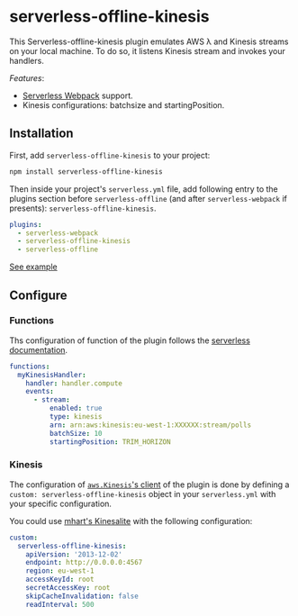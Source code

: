# serverless-offline-kinesis

This Serverless-offline-kinesis plugin emulates AWS λ and Kinesis streams on your local machine. To do so, it listens Kinesis stream and invokes your handlers.

*Features*:
- [Serverless Webpack](https://github.com/serverless-heaven/serverless-webpack/) support.
- Kinesis configurations: batchsize and startingPosition.

## Installation

First, add `serverless-offline-kinesis` to your project:

```sh
npm install serverless-offline-kinesis
```

Then inside your project's `serverless.yml` file, add following entry to the plugins section before `serverless-offline` (and after `serverless-webpack` if presents): `serverless-offline-kinesis`.

```yml
plugins:
  - serverless-webpack
  - serverless-offline-kinesis
  - serverless-offline
```

[See example](./example/README.md)

## Configure

### Functions

Ths configuration of function of the plugin follows the [serverless documentation](https://serverless.com/framework/docs/providers/aws/events/streams/).

```yml
functions:
  myKinesisHandler:
    handler: handler.compute
    events:
      - stream:
          enabled: true
          type: kinesis
          arn: arn:aws:kinesis:eu-west-1:XXXXXX:stream/polls
          batchSize: 10
          startingPosition: TRIM_HORIZON
```

### Kinesis

The configuration of [`aws.Kinesis`'s client](https://docs.aws.amazon.com/AWSJavaScriptSDK/latest/AWS/Kinesis.html#constructor-property) of the plugin is done by defining a `custom: serverless-offline-kinesis` object in your `serverless.yml` with your specific configuration.

You could use [mhart's Kinesalite](https://github.com/mhart/kinesalite) with the following configuration:

```yml
custom:
  serverless-offline-kinesis:
    apiVersion: '2013-12-02'
    endpoint: http://0.0.0.0:4567
    region: eu-west-1
    accessKeyId: root
    secretAccessKey: root
    skipCacheInvalidation: false
    readInterval: 500
```
